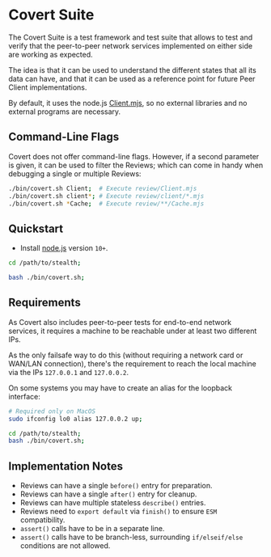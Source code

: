 
# Covert Suite

The Covert Suite is a test framework and test suite that allows to test
and verify that the peer-to-peer network services implemented on either
side are working as expected.

The idea is that it can be used to understand the different states that
all its data can have, and that it can be used as a reference point for
future Peer Client implementations.

By default, it uses the node.js [Client.mjs](../stealth/source/Client.mjs),
so no external libraries and no external programs are necessary.


## Command-Line Flags

Covert does not offer command-line flags. However, if a second parameter
is given, it can be used to filter the Reviews; which can come in handy
when debugging a single or multiple Reviews:

```bash
./bin/covert.sh Client;  # Execute review/Client.mjs
./bin/covert.sh client*; # Execute review/client/*.mjs
./bin/covert.sh *Cache;  # Execute review/**/Cache.mjs
```


## Quickstart

- Install [node.js](https://nodejs.org/en/download) version `10+`.

```bash
cd /path/to/stealth;

bash ./bin/covert.sh;
```


## Requirements

As Covert also includes peer-to-peer tests for end-to-end network services,
it requires a machine to be reachable under at least two different IPs.

As the only failsafe way to do this (without requiring a network card or
WAN/LAN connection), there's the requirement to reach the local machine
via the IPs `127.0.0.1` and `127.0.0.2`.

On some systems you may have to create an alias for the loopback interface:

```bash
# Required only on MacOS
sudo ifconfig lo0 alias 127.0.0.2 up;

cd /path/to/stealth;
bash ./bin/covert.sh;
```


## Implementation Notes

- Reviews can have a single `before()` entry for preparation.
- Reviews can have a single `after()` entry for cleanup.
- Reviews can have multiple stateless `describe()` entries.
- Reviews need to `export default` via `finish()` to ensure `ESM` compatibility.
- `assert()` calls have to be in a separate line.
- `assert()` calls have to be branch-less, surrounding `if/elseif/else` conditions are not allowed.

